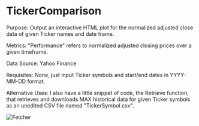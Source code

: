 # TickerComparison
Purpose: Output an interactive HTML plot for the normalized adjusted close data of given Ticker names and date frame.

Metrics: "Performance" refers to normalized adjusted closing prices over a given timeframe.

Data Source: Yahoo Finance

Requisites: None, just input Ticker symbols and start/end dates in YYYY-MM-DD format.

Alternative Uses: I also have a little snippet of code, the Retrieve function, that retrieves and downloads MAX historical data for given Ticker symbols as an unedited CSV file named "TickerSymbol.csv".

![Fetcher](https://user-images.githubusercontent.com/65407421/196576776-ac249a82-934a-4da3-a6b5-0da2cecee49b.JPG)
